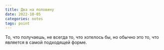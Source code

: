 ```yaml
---
title: Два на половину
date: 2022-10-05
categories: notes
tags: point
---
```

То, что получаешь, не всегда то, что хотелось бы,
но обычно это то, что является в самой подходящей форме.
